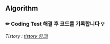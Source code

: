 ## Algorithm
### ✏ Coding Test 해결 후 코드를 기록합니다 💡  
_Tistory : [tistory 링크!](https://boss-cat.tistory.com/category/%EC%95%8C%EA%B3%A0%EB%A6%AC%EC%A6%98)_
